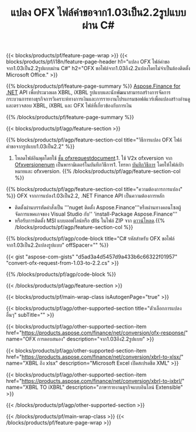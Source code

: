 ﻿---
title: แปลง OFX ไฟล์คำขอจาก1.03เป็น2.2รูปแบบผ่าน C#
description: ตัวอย่างรหัสสำหรับ OFX ไฟล์คำขอจาก1.03เป็น2.2 C# การแปลงใช้รหัสตัวอย่าง API สำหรับการแปลงคำขอแบทช์ OFX ภายในแอพพลิเคชันที่ใช้ .NET 
url: /th/net/conversion/ofx-request/
family: finance
platformtag: net
feature: conversion
informat: OFX Request 1.03
outformat: OFX Request 2.2
otherformats: OFX Response
---
{{< blocks/products/pf/feature-page-wrap >}}
{{< blocks/products/pf/i18n/feature-page-header h1="แปลง OFX ไฟล์คำขอจาก1.03เป็น2.2รูปแบบผ่าน C#" h2="OFX ขอไฟล์จาก1.03ถึง2.2แปลงโดยไม่จำเป็นต้องติดตั้ง Microsoft Office." >}}

{{% blocks/products/pf/feature-page-summary %}}
[Aspose.Finance for .NET](https://products.aspose.com/finance/net/) API เพื่อประมวลผล XBRL, iXBRL รูปแบบและนักพัฒนาสามารถสร้างการจัดการกระบวนการทางธุรกิจการวิเคราะห์ทางการเงินและการรายงานโปรแกรมซอฟต์แวร์เพื่อแปลงสร้างอ่านดูและตรวจสอบ XBRL, iXBRL และ OFX ไฟล์ที่เกี่ยวข้องกับการเงิน 

{{% /blocks/products/pf/feature-page-summary %}}

{{< blocks/products/pf/agp/feature-section >}}

{{% blocks/products/pf/agp/feature-section-col title="วิธีการแปลง OFX ไฟล์คำขอจากรูปแบบ1.03เป็น2.2" %}}
1. โหลดไฟล์อินพุตโดยใช้ [ชั้น ofxrequestdocument](https://apireference.aspose.com/finance/net/aspose.finance.ofx/ofxrequestdocument).1. ใช้ V2x ofxversion จาก [Ofxversionenum](https://apireference.aspose.com/finance/net/aspose.finance.ofx/ofxversionenum) เป็นพารามิเตอร์ในบันทึกวิธีการ1. โทรหา [บันทึกวิธีการ](https://apireference.aspose.com/finance/net/aspose.finance.ofx/ofxrequestdocument/methods/save) โดยให้ไฟล์เป้าหมายและ ofxversion.
{{% /blocks/products/pf/agp/feature-section-col %}}

{{% blocks/products/pf/agp/feature-section-col title="ความต้องการการแปลง" %}}
OFX จากการแปลง1.03เป็น2.2, .NET Finance API เป็นความต้องการหลัก 
- ติดตั้งผ่านบรรทัดคำสั่งเป็น '''nuget ติดตั้ง Aspose.Finance'''หรือผ่านทางคอนโซลผู้จัดการแพคเกจของ Visual Studio กับ'' 'install-Package Aspose.Finance'''
- หรือรับการติดตั้ง MSI แบบออฟไลน์หรือ dlls ในไฟล์ ZIP จาก [ดาวน์โหลด](https://downloads.aspose.com/finance/net).{{% /blocks/products/pf/agp/feature-section-col %}}

{{% blocks/products/pf/agp/code-block title="C# รหัสสำหรับ OFX ขอไฟล์จาก1.03เป็น2.2แปลงรูปแบบ" offSpacer="" %}}

{{< gist "aspose-com-gists" "d5ad3a4d5457d9a433b6c66322f01957" "convert-ofx-request-from-1.03-to-2.2.cs" >}}

{{% /blocks/products/pf/agp/code-block %}}

{{< /blocks/products/pf/agp/feature-section >}}

{{< blocks/products/pf/main-wrap-class isAutogenPage="true" >}}

{{< blocks/products/pf/agp/other-supported-section title="ตัวเลือกการแปลงอื่นๆ" subTitle="" >}}

{{< blocks/products/pf/agp/other-supported-section-item href="https://products.aspose.com/finance/net/conversion/ofx-response/" name="OFX การตอบสนอง" description="จาก1.03ถึง2.2รูปแบบ" >}}

{{< blocks/products/pf/agp/other-supported-section-item href="https://products.aspose.com/finance/net/conversion/xbrl-to-xlsx/" name="XBRL ถึง xlsx" description="Microsoft Excel เปิดสเปรดชีต XML" >}}

{{< blocks/products/pf/agp/other-supported-section-item href="https://products.aspose.com/finance/net/conversion/xbrl-to-ixbrl/" name="XBRL TO iXBRL" description="ภาษารายงานธุรกิจแบบอินไลน์ Extensible" >}}

{{< /blocks/products/pf/agp/other-supported-section >}}

{{< /blocks/products/pf/main-wrap-class >}}
{{< /blocks/products/pf/feature-page-wrap >}}